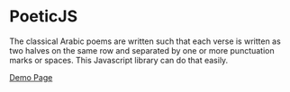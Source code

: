 <h1>PoeticJS</h1>
<p>
The classical Arabic poems are written such that each verse is written as two halves on the same row and separated by one or more punctuation marks or spaces. This Javascript library can do that easily.
</p>

<a href="https://hakim-d.github.io/poetic/">Demo Page</a>
